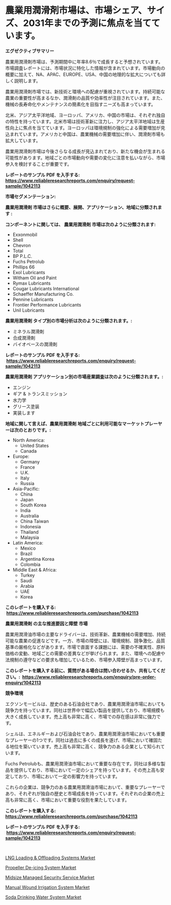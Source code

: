 <p><h1>農業用潤滑剤市場は、市場シェア、サイズ、2031年までの予測に焦点を当てています。</h1></p><p><strong>エグゼクティブサマリー</strong></p>
<p><p>農業用潤滑剤市場は、予測期間中に年率8.6％で成長すると予想されています。市場調査レポートには、市場状況に特化した情報が含まれています。市場動向の概要に加えて、NA、APAC、EUROPE、USA、中国の地理的な拡大についても詳しく説明します。</p><p>農業用潤滑剤市場では、新技術と環境への配慮が重視されています。持続可能な農業の重要性が高まるなか、潤滑剤の品質や効率性が注目されています。また、機械の長寿命化やメンテナンスの簡素化を目指すニーズも高まっています。</p><p>北米、アジア太平洋地域、ヨーロッパ、アメリカ、中国の市場は、それぞれ独自の特性を持っています。北米市場は技術革新に注力し、アジア太平洋地域は生産性向上に焦点を当てています。ヨーロッパは環境規制の強化による需要増加が見込まれています。アメリカと中国は、農業機械の需要増加に伴い、潤滑剤市場も拡大しています。</p><p>農業用潤滑剤市場は今後さらなる成長が見込まれており、新たな機会が生まれる可能性があります。地域ごとの市場動向や需要の変化に注意を払いながら、市場参入を検討することが重要です。</p></p>
<p><strong>レポートのサンプル PDF を入手する: <a href="https://www.reliableresearchreports.com/enquiry/request-sample/1042113">https://www.reliableresearchreports.com/enquiry/request-sample/1042113</a></strong></p>
<p><strong>市場セグメンテーション:</strong></p>
<p><strong> 農業用潤滑剤 市場はさらに概要、展開、アプリケーション、地域に分類されます :</strong></p>
<p><strong>コンポーネントに関しては、 農業用潤滑剤 市場は次のように分類されます: &nbsp;</strong></p>
<p><ul><li>Exxonmobil</li><li>Shell</li><li>Chevron</li><li>Total</li><li>BP P.L.C.</li><li>Fuchs Petrolub</li><li>Phillips 66</li><li>Exol Lubricants</li><li>Witham Oil and Paint</li><li>Rymax Lubricants</li><li>Cougar Lubricants International</li><li>Schaeffer Manufacturing Co.</li><li>Pennine Lubricants</li><li>Frontier Performance Lubricants</li><li>Unil Lubricants</li></ul></p>
<p><strong> 農業用潤滑剤 タイプ別の市場分析は次のように分類されます。:</strong></p>
<p><ul><li>ミネラル潤滑剤</li><li>合成潤滑剤</li><li>バイオベースの潤滑剤</li></ul></p>
<p><strong>レポートのサンプル PDF を入手する: &nbsp;<a href="https://www.reliableresearchreports.com/enquiry/request-sample/1042113">https://www.reliableresearchreports.com/enquiry/request-sample/1042113</a></strong></p>
<p><strong> 農業用潤滑剤 アプリケーション別の市場産業調査は次のように分類されます。:</strong></p>
<p><ul><li>エンジン</li><li>ギア & トランスミッション</li><li>水力学</li><li>グリース塗装</li><li>実装します</li></ul></p>
<p><strong>地域に関して言えば、農業用潤滑剤 地域ごとに利用可能なマーケットプレーヤーは次のとおりです。:</strong></p>
<p><ul>
    <li>
        North America:
        <ul>
            <li>United States</li>
            <li>Canada</li>
        </ul>
    </li>
    <li>
        Europe:
        <ul>
            <li>Germany</li>
            <li>France</li>
            <li>U.K.</li>
            <li>Italy</li>
            <li>Russia</li>
        </ul>
    </li>
    <li>
        Asia-Pacific:
        <ul>
            <li>China</li>
            <li>Japan</li>
            <li>South Korea</li>
            <li>India</li>
            <li>Australia</li>
            <li>China Taiwan</li>
            <li>Indonesia</li>
            <li>Thailand</li>
            <li>Malaysia</li>
        </ul>
    </li>
    <li>
        Latin America:
        <ul>
            <li>Mexico</li>
            <li>Brazil</li>
            <li>Argentina Korea</li>
            <li>Colombia</li>
        </ul>
    </li>
    <li>
        Middle East & Africa:
        <ul>
            <li>Turkey</li>
            <li>Saudi</li>
            <li>Arabia</li>
            <li>UAE</li>
            <li>Korea</li>
        </ul>
    </li>
    </ul></p>
<p><strong>このレポートを購入する: &nbsp;<a href="https://www.reliableresearchreports.com/purchase/1042113">https://www.reliableresearchreports.com/purchase/1042113</a></strong></p>
<p><strong>農業用潤滑剤 の主な推進要因と障壁 市場</strong></p>
<p><p>農業用潤滑油市場の主要なドライバーは、技術革新、農業機械の需要増加、持続可能な農業の促進などです。一方、市場の障壁には、環境規制、競争激化、品質基準の厳格化などがあります。市場で直面する課題には、需要の不確実性、原料価格の変動、地域ごとの需要の差異などが挙げられます。また、環境への配慮や法規制の遵守などの要求も増加しているため、市場参入障壁が高まっています。</p></p>
<p><strong>このレポートを購入する前に、質問がある場合は問い合わせるか、共有してください。:&nbsp; <a href="https://www.reliableresearchreports.com/enquiry/pre-order-enquiry/1042113">https://www.reliableresearchreports.com/enquiry/pre-order-enquiry/1042113</a></strong></p>
<p><strong>競争環境</strong></p>
<p><p>エクソンモービルは、歴史のある石油会社であり、農業用潤滑油市場においても競争力を持っています。同社は世界中で幅広い製品を提供しており、市場規模も大きく成長しています。売上高も非常に高く、市場での存在感は非常に強力です。</p><p>シェルは、エネルギーおよび石油会社であり、農業用潤滑油市場においても重要なプレーヤーの1つです。同社は過去に多くの成長を遂げ、市場において確固たる地位を築いています。売上高も非常に高く、競争力のある企業として知られています。</p><p>Fuchs Petrolubも、農業用潤滑油市場において重要な存在です。同社は多様な製品を提供しており、市場において一定のシェアを持っています。その売上高も安定しており、市場において一定の影響力を持っています。</p><p>これらの企業は、競争力のある農業用潤滑油市場において、重要なプレーヤーであり、それぞれが独自の歴史と市場成長を持っています。それぞれの企業の売上高も非常に高く、市場において重要な役割を果たしています。</p></p>
<p><strong>このレポートを購入する: &nbsp; <a href="https://www.reliableresearchreports.com/purchase/1042113">https://www.reliableresearchreports.com/purchase/1042113</a></strong></p>
<p><strong>レポートのサンプル PDF を入手する: &nbsp;<a href="https://www.reliableresearchreports.com/enquiry/request-sample/1042113">https://www.reliableresearchreports.com/enquiry/request-sample/1042113</a></strong><strong></strong></p>
<p>&nbsp;</p>
<p><p><a href="https://rainy-horn-d69.notion.site/LNG-Loading-Offloading-Systems-Market-Size-Growth-Outlook-from-2024-to-2031-projecting-at-Market-07a7c8a15aa04516917b1ebd7f20494b">LNG Loading & Offloading Systems Market</a></p><p><a href="https://view.publitas.com/reportprime-1/propeller-de-icing-system-market-size-share-trends-analysis-report-by-material-by-type-by-end-user-by-region-and-segment-forecasts-2024-2031/">Propeller De-icing System Market</a></p><p><a href="https://woozy-pyroraptor-a1f.notion.site/Global-Midsize-Managed-Security-Service-Market-by-Types-Applications-and-Major-Players-with-Regio-1e33430508094de0ab8341b428159524">Midsize Managed Security Service Market</a></p><p><a href="https://github.com/Whitneyboyettebo9kiw7yr13/Market-Research-Report-List-1/blob/main/manual-wound-irrigation-system-market.md">Manual Wound Irrigation System Market</a></p><p><a href="https://view.publitas.com/reportprime-1/soda-drinking-water-system-market-research-report-unlocks-analysis-on-the-market-financial-status-market-size-and-market-revenue-upto-2031/">Soda Drinking Water System Market</a></p></p>